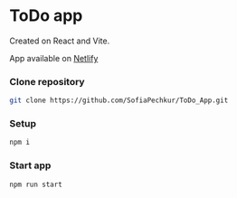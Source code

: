 # ToDo app

Created on React and Vite.

App available on [Netlify](https://shimmering-toffee-561834.netlify.app/)

### Clone repository

```bash
git clone https://github.com/SofiaPechkur/ToDo_App.git
```

### Setup

```bash
npm i
```

### Start app

```bash
npm run start
```
